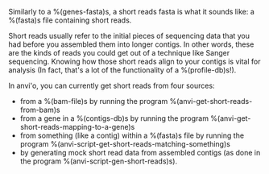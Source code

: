 Similarly to a %(genes-fasta)s, a short reads fasta is what it sounds like: a %(fasta)s file containing short reads. 

Short reads usually refer to the initial pieces of sequencing data that you had before you assembled them into longer contigs. In other words, these are the kinds of reads you could get out of a technique like Sanger sequencing. Knowing how those short reads align to your contigs is vital for analysis (In fact, that's a lot of the functionality of a %(profile-db)s!). 

In anvi'o, you can currently get short reads from four sources:
* from a %(bam-file)s by running the program %(anvi-get-short-reads-from-bam)s 
* from a gene in a %(contigs-db)s by running the program %(anvi-get-short-reads-mapping-to-a-gene)s
* from something (like a contig) within a %(fasta)s file by running the program %(anvi-script-get-short-reads-matching-something)s
* by generating mock short read data from assembled contigs (as done in the program %(anvi-script-gen-short-reads)s). 
